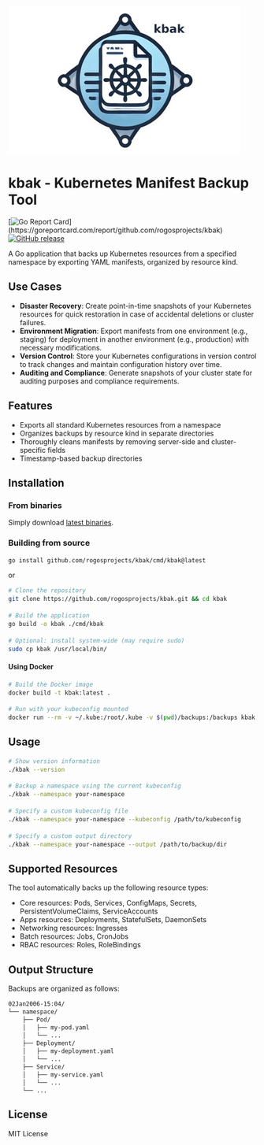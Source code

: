 ![Project Logo](/assets/logo.jpg)
# kbak - Kubernetes Manifest Backup Tool

[![Go Report Card](https://goreportcard.com/badge/github.com/rogosprojects/kbak?)](https://goreportcard.com/report/github.com/rogosprojects/kbak)
[![GitHub release](https://img.shields.io/github/release/rogosprojects/kbak.svg)](https://github.com/rogosprojects/kbak/releases/latest)

A Go application that backs up Kubernetes resources from a specified namespace by exporting YAML manifests, organized by resource kind.

## Use Cases

- **Disaster Recovery**: Create point-in-time snapshots of your Kubernetes resources for quick restoration in case of accidental deletions or cluster failures.
- **Environment Migration**: Export manifests from one environment (e.g., staging) for deployment in another environment (e.g., production) with necessary modifications.
- **Version Control**: Store your Kubernetes configurations in version control to track changes and maintain configuration history over time.
- **Auditing and Compliance**: Generate snapshots of your cluster state for auditing purposes and compliance requirements.

## Features

- Exports all standard Kubernetes resources from a namespace
- Organizes backups by resource kind in separate directories
- Thoroughly cleans manifests by removing server-side and cluster-specific fields
- Timestamp-based backup directories

## Installation

### From binaries

Simply download [latest binaries](https://github.com/rogosprojects/kbak/releases/latest).

### Building from source
```bash
go install github.com/rogosprojects/kbak/cmd/kbak@latest
```
or

```bash
# Clone the repository
git clone https://github.com/rogosprojects/kbak.git && cd kbak

# Build the application
go build -o kbak ./cmd/kbak

# Optional: install system-wide (may require sudo)
sudo cp kbak /usr/local/bin/
```
#### Using Docker

```bash
# Build the Docker image
docker build -t kbak:latest .

# Run with your kubeconfig mounted
docker run --rm -v ~/.kube:/root/.kube -v $(pwd)/backups:/backups kbak:latest --namespace your-namespace
```

## Usage

```bash
# Show version information
./kbak --version

# Backup a namespace using the current kubeconfig
./kbak --namespace your-namespace

# Specify a custom kubeconfig file
./kbak --namespace your-namespace --kubeconfig /path/to/kubeconfig

# Specify a custom output directory
./kbak --namespace your-namespace --output /path/to/backup/dir
```


## Supported Resources

The tool automatically backs up the following resource types:

- Core resources: Pods, Services, ConfigMaps, Secrets, PersistentVolumeClaims, ServiceAccounts
- Apps resources: Deployments, StatefulSets, DaemonSets
- Networking resources: Ingresses
- Batch resources: Jobs, CronJobs
- RBAC resources: Roles, RoleBindings

## Output Structure

Backups are organized as follows:

```
02Jan2006-15:04/
└── namespace/
    ├── Pod/
    │   ├── my-pod.yaml
    │   └── ...
    ├── Deployment/
    │   ├── my-deployment.yaml
    │   └── ...
    ├── Service/
    │   ├── my-service.yaml
    │   └── ...
    └── ...
```
## License

MIT License